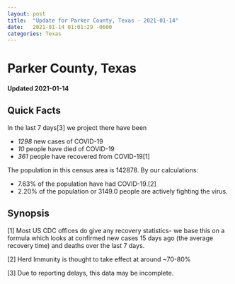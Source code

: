 ```yaml
---
layout: post
title:  "Update for Parker County, Texas - 2021-01-14"
date:   2021-01-14 01:01:29 -0600
categories: Texas
---
```


# Parker County, Texas
#### Updated 2021-01-14

## Quick Facts

In the last 7 days[3] we project there have been
- *1298* new cases of COVID-19
- *10* people have died of COVID-19
- *361* people have recovered from COVID-19[1]

The population in this census area is 142878. By our calculations:
- 7.63% of the population have had COVID-19.[2]
- 2.20% of the population or 3149.0 people are actively fighting the virus.

## Synopsis




[1] Most US CDC offices do give any recovery statistics- we base this on a formula which looks at confirmed new cases
15 days ago (the average recovery time) and deaths over the last 7 days.

[2] Herd Immunity is thought to take effect at around ~70-80%

[3] Due to reporting delays, this data may be incomplete.
 
    